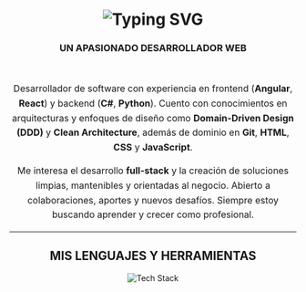<h1 align="center">
  <img 
    src="https://readme-typing-svg.herokuapp.com/?font=Righteous&size=35&center=true&vCenter=true&width=500&height=70&duration=4000&lines=Hola!;+Soy+Santiago+Zapata!" 
    alt="Typing SVG"
  />
</h1>

<h3 align="center">UN APASIONADO DESARROLLADOR WEB</h3>

<br/>

<div align="center" style="max-width: 800px; margin: auto; font-size: 16px; line-height: 1.6;">
  <p>
    Desarrollador de software con experiencia en frontend (<strong>Angular</strong>, <strong>React</strong>) y backend (<strong>C#</strong>, <strong>Python</strong>).
    Cuento con conocimientos en arquitecturas y enfoques de diseño como <strong>Domain-Driven Design (DDD)</strong> y <strong>Clean Architecture</strong>, además de dominio en
    <strong>Git</strong>, <strong>HTML</strong>, <strong>CSS</strong> y <strong>JavaScript</strong>.
  </p>

  <p>
    Me interesa el desarrollo <strong>full-stack</strong> y la creación de soluciones limpias, mantenibles y orientadas al negocio.
    Abierto a colaboraciones, aportes y nuevos desafíos. Siempre estoy buscando aprender y crecer como profesional.
  </p>
</div>

<hr/>

<h2 align="center">MIS LENGUAJES Y HERRAMIENTAS</h2>

<div align="center">
  <img 
    src="https://skillicons.dev/icons?i=python,cs,java,html,css,mysql,visualstudio,vscode,pycharm,dotnet,angular" 
    alt="Tech Stack"
  />
</div>
